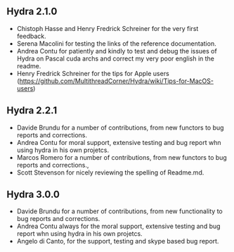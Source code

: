 ## Hydra 2.1.0

* Chistoph Hasse and Henry Fredrick Schreiner for the very first feedback.
* Serena Macolini for testing the links of the reference documentation.
* Andrea Contu for patiently and kindly to test and debug the issues of Hydra on Pascal cuda archs and correct my very poor english in the readme.
* Henry Fredrick Schreiner for the tips for Apple users (https://github.com/MultithreadCorner/Hydra/wiki/Tips-for-MacOS-users)

## Hydra 2.2.1

* Davide Brundu for a number of contributions, from new functors to bug reports and corrections.
* Andrea Contu for moral support, extensive testing and bug report whn using hydra in his own projetcs. 
* Marcos Romero for a number of contributions, from new functors to bug reports and corrections.,
* Scott Stevenson for nicely reviewing the spelling of Readme.md. 

## Hydra 3.0.0

* Davide Brundu for a number of contributions, from new functionality to bug reports and corrections.
* Andrea Contu always for the moral support, extensive testing and bug report whn using hydra in his own projetcs. 
* Angelo di Canto, for the support, testing and skype based bug report.
